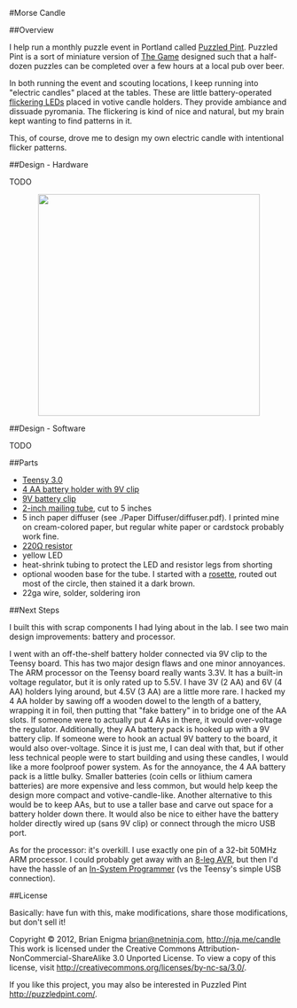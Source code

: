 #Morse Candle

##Overview

I help run a monthly puzzle event in Portland called [Puzzled Pint][].  Puzzled Pint is a sort of miniature version of [The Game][] designed such that a half-dozen puzzles can be completed over a few hours at a local pub over beer.

In both running the event and scouting locations, I keep running into "electric candles" placed at the tables.  These are little battery-operated [flickering LEDs][] placed in votive candle holders.  They provide ambiance and dissuade pyromania.  The flickering is kind of nice and natural, but my brain kept wanting to find patterns in it.

This, of course, drove me to design my own electric candle with intentional flicker patterns.

[Puzzled Pint]: http://puzzledpint.com "The Puzzled Pint website"
[The Game]: http://en.wikipedia.org/wiki/The_Game_(treasure_hunt) "The Game at Wikipedia"
[flickering LEDs]: http://shop.evilmadscientist.com/productsmenu/partsmenu/353 "Candle flicker LEDs at Evil Mad Scientist"

##Design - Hardware

TODO

<p style="text-align:center"><img src="https://raw.github.com/BrianEnigma/MorseCandle/master/Schematics/Morse%20Candle%20Schematic.png" width="400px" /></p>

##Design - Software

TODO

##Parts

* [Teensy 3.0](http://www.pjrc.com/store/teensy3.html)
* [4 AA battery holder with 9V clip](http://www.radioshack.com/product/index.jsp?productId=2062239)
* [9V battery clip](http://www.radioshack.com/product/index.jsp?productId=2062218)
* [2-inch mailing tube](http://www.tapplastics.com/product/plastics/plastic_rods_tubes_shapes/tube_pak/274), cut to 5 inches
* 5 inch paper diffuser (see ./Paper Diffuser/diffuser.pdf).  I printed mine on cream-colored paper, but regular white paper or cardstock probably work fine.
* [220Ω resistor](http://www.radioshack.com/product/index.jsp?productId=2062340)
* yellow LED
* heat-shrink tubing to protect the LED and resistor legs from shorting
* optional wooden base for the tube.  I started with a [rosette](http://www.homedepot.com/House-of-Fara/h_d1/N-25ecodZ5yc1vZr3/R-100042410/h_d2/ProductDisplay?catalogId=10053), routed out most of the circle, then stained it a dark brown.
* 22ga wire, solder, soldering iron

##Next Steps

I built this with scrap components I had lying about in the lab.  I see two main design improvements: battery and processor.

I went with an off-the-shelf battery holder connected via 9V clip to the Teensy board.  This has two major design flaws and one minor annoyances.  The ARM processor on the Teensy board really wants 3.3V.  It has a built-in voltage regulator, but it is only rated up to 5.5V.  I have 3V (2 AA) and 6V (4 AA) holders lying around, but 4.5V (3 AA) are a little more rare.  I hacked my 4 AA holder by sawing off a wooden dowel to the length of a battery, wrapping it in foil, then putting that "fake battery" in to bridge one of the AA slots.  If someone were to actually put 4 AAs in there, it would over-voltage the regulator.  Additionally, they AA battery pack is hooked up with a 9V battery clip.  If someone were to hook an actual 9V battery to the board, it would also over-voltage.  Since it is just me, I can deal with that, but if other less technical people were to start building and using these candles, I would like a more foolproof power system.  As for the annoyance, the 4 AA battery pack is a little bulky.  Smaller batteries (coin cells or lithium camera batteries) are more expensive and less common, but would help keep the design more compact and votive-candle-like.  Another alternative to this would be to keep AAs, but to use a taller base and carve out space for a battery holder down there.  It would also be nice to either have the battery holder directly wired up (sans 9V clip) or connect through the micro USB port.

As for the processor: it's overkill.  I use exactly one pin of a 32-bit 50MHz ARM processor.  I could probably get away with an [8-leg AVR][], but then I'd have the hassle of an [In-System Programmer][] (vs the Teensy's simple USB connection).

[8-leg AVR]: https://www.sparkfun.com/products/9378 "Atmel ATtiny85 at Sparkfun Electronics"
[In-System Programmer]: http://arduino.cc/en/Tutorial/ArduinoISP "Using an Arduino as an ISP"

##License

Basically: have fun with this, make modifications, share those modifications, but don't sell it!

Copyright © 2012, Brian Enigma <brian@netninja.com>, <http://nja.me/candle>
This work is licensed under the Creative Commons Attribution-NonCommercial-ShareAlike 3.0 Unported License. To view a copy of this license, visit <http://creativecommons.org/licenses/by-nc-sa/3.0/>.

If you like this project, you may also be interested in Puzzled Pint <http://puzzledpint.com/>.
